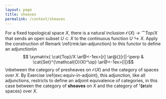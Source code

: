 ```yaml
---
layout: page
title: sheaves
permalink: /context/sheaves
---
```

For a fixed topological space $X$, there is a natural inclusion $\mathcal{O}(X) \to \cat{Top}/X$ that sends an open subset $U \subset X$ to the continuous function $U \hookrightarrow X$. Apply the construction of Remark \ref{rmk:lan-adjunction} to this functor to define an adjunction\n$$ \xymatrix{ \cat{Top}/X \ar@<-1ex>[r] \ar@{}[r]|-\perp & \cat{Set}^{\mathcal{O}(X)^\op} \ar@<-1ex>[l]}$$\nbetween the category of presheaves on $\mathcal{O}(X)$ and the category of spaces over $X$. By Exercise \ref{exc:equiv-in-adjoint}, this adjunction, like all adjunctions, restricts to define an adjoint equivalence of categories, in this case between the category of **sheaves** on $X$ and the category of **\'{e**tale spaces} over $X$.
